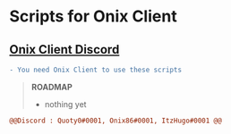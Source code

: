 # Scripts for Onix Client


[<h2>Onix Client Discord</h2>](https://discord.gg/onixclient)

```diff
- You need Onix Client to use these scripts
```
> **ROADMAP**
> - nothing yet
```diff
@@Discord : Quoty0#0001, Onix86#0001, ItzHugo#0001 @@
```
